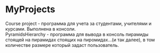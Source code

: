 # MyProjects

Course project - программа для учета за студентами, учителями и курсами. Выполнена в консоли.                     
PyramidsHierarchy - программа для вывода в консоль пирамиды стоящей на пирамидах стоящих на пиромидах...(и так                                             далее), в том количестве   размере который задаст пользователь.
